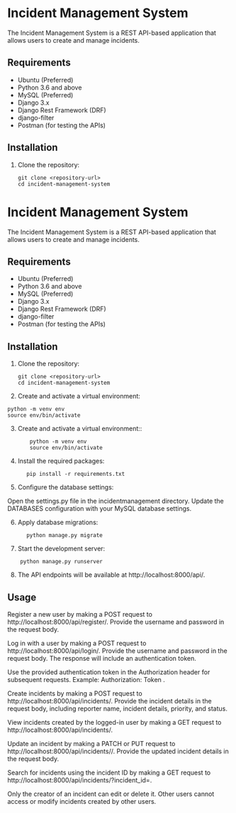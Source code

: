 # Incident Management System

The Incident Management System is a REST API-based application that allows users to create and manage incidents.

## Requirements

- Ubuntu (Preferred)
- Python 3.6 and above
- MySQL (Preferred)
- Django 3.x
- Django Rest Framework (DRF)
- django-filter
- Postman (for testing the APIs)

## Installation

1. Clone the repository:

   ```shell
   git clone <repository-url>
   cd incident-management-system
# Incident Management System

The Incident Management System is a REST API-based application that allows users to create and manage incidents.

## Requirements

- Ubuntu (Preferred)
- Python 3.6 and above
- MySQL (Preferred)
- Django 3.x
- Django Rest Framework (DRF)
- django-filter
- Postman (for testing the APIs)

## Installation

1. Clone the repository:

   ```shell
   git clone <repository-url>
   cd incident-management-system

2. Create and activate a virtual environment:
```
python -m venv env
source env/bin/activate
```

3. Create and activate a virtual environment::
```shell
       python -m venv env
       source env/bin/activate
```
4. Install the required packages:

```shell
      pip install -r requirements.txt
```
5. Configure the database settings:

Open the settings.py file in the incidentmanagement directory.
Update the DATABASES configuration with your MySQL database settings.

6. Apply database migrations:

```shell
      python manage.py migrate
```
7. Start the development server:

```shell
    python manage.py runserver
```
8. The API endpoints will be available at http://localhost:8000/api/.

## Usage
Register a new user by making a POST request to http://localhost:8000/api/register/. Provide the username and password in the request body.

Log in with a user by making a POST request to http://localhost:8000/api/login/. Provide the username and password in the request body. The response will include an authentication token.

Use the provided authentication token in the Authorization header for subsequent requests. Example: Authorization: Token <token>.

Create incidents by making a POST request to http://localhost:8000/api/incidents/. Provide the incident details in the request body, including reporter name, incident details, priority, and status.

View incidents created by the logged-in user by making a GET request to http://localhost:8000/api/incidents/.

Update an incident by making a PATCH or PUT request to http://localhost:8000/api/incidents/<incident-id>/. Provide the updated incident details in the request body.

Search for incidents using the incident ID by making a GET request to http://localhost:8000/api/incidents/?incident_id=<incident-id>.

Only the creator of an incident can edit or delete it. Other users cannot access or modify incidents created by other users.
